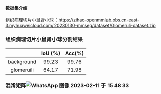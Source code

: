 #### 数据集介绍


组织病理切片小鼠肾小球：https://zihao-openmmlab.obs.cn-east-3.myhuaweicloud.com/20230130-mmseg/dataset/Glomeruli-dataset.zip



### 组织病理切片小鼠肾小球分割结果

|                |  IoU (%) |Acc(%)|
| :-----------------: |  :-------: | :-------: |
| background |   99.23   |99.76|
| glomeruili |   64.17   |71.98|

### 混淆矩阵![WhatsApp 图像 2023-02-11 于 15 48 33](https://user-images.githubusercontent.com/65354319/218248550-f09f0d52-c070-4055-916d-421729b253bd.jpg)
